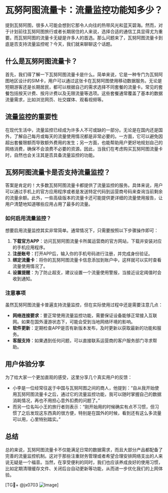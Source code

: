 # 瓦努阿图流量卡：流量监控功能知多少？

提到瓦努阿图，很多人可能会想到它那令人向往的热带风光和蓝天碧海。然而，对于计划前往瓦努阿图旅行或者长期居住的人来说，选择合适的通信工具显得尤为重要。而瓦努阿图的流量卡无疑是许多人的首选。那么问题来了，瓦努阿图流量卡到底是否支持流量监控呢？今天，我们就来聊聊这个话题。

## 什么是瓦努阿图流量卡？

首先，我们得了解一下瓦努阿图流量卡是什么。简单来说，它是一种专门为瓦努阿图地区设计的SIM卡，用户可以通过这张卡在瓦努阿图使用移动数据服务。无论是短期游客还是长期居民，都可以根据自己的需求选择不同套餐的流量卡。常见的套餐包括按天计费、按月计费以及无限流量等选项。这些套餐通常覆盖了基本的数据流量需求，比如浏览网页、社交媒体、观看视频等。

## 流量监控的重要性

在现代生活中，流量监控已经成为许多人不可或缺的一部分。无论是在国内还是国外，了解自己每月或每天的流量使用情况都是非常必要的。一方面，它可以避免因超出套餐限额而导致额外费用的发生；另一方面，也能帮助用户更好地规划自己的网络消费，确保不会浪费不必要的资源。因此，当我们在考虑购买瓦努阿图流量卡时，自然也会关注其是否具备流量监控的功能。

## 瓦努阿图流量卡是否支持流量监控？

答案是肯定的！大多数瓦努阿图流量卡都提供了流量监控的服务。具体来说，用户可以通过手机上的官方应用程序或者是发送特定代码到运营商号码来查询当前剩余的流量余额。此外，一些高级版本的流量卡还可能提供更详细的流量使用报告，让用户清楚地知道哪些应用占用了最多的流量。

### 如何启用流量监控？

想要启用流量监控其实非常简单。通常情况下，只需要按照以下步骤操作即可：

1. **下载官方APP**：访问瓦努阿图流量卡所属运营商的官方网站，下载并安装对应的手机应用程序。
2. **注册账号**：打开APP后，输入你的手机号码进行注册，并完成身份验证。
3. **绑定流量卡**：将你的瓦努阿图流量卡信息添加到账户中，这样就可以实时查看流量使用情况了。
4. **设置提醒**：为了防止超支，建议设置一个流量使用警报，当接近设定阈值时会收到通知。

### 注意事项

虽然瓦努阿图流量卡普遍支持流量监控，但在实际使用过程中还是需要注意几点：

- **网络连接要求**：要正常使用流量监控功能，需要保证设备能够正常接入互联网。如果在国外漫游状态下，可能会受到当地网络环境的影响。
- **软件更新**：定期检查APP是否有新版本发布，及时更新以获取最新的功能和服务。
- **客服支持**：如果遇到任何问题，可以直接联系运营商的客户服务部门寻求帮助。

## 用户体验分享

为了给大家一个更加直观的感受，这里分享几个真实用户的反馈：

- 小李是一位经常往返于中国与瓦努阿图之间的商人，他提到：“自从我开始使用瓦努阿图流量卡之后，通过它的流量监控功能，我可以随时掌握自己的数据消耗情况，再也不用担心意外扣费的问题了。”
- 而另一位名叫小王的旅行者则表示：“刚开始用的时候确实有点不习惯，但习惯了之后发现这东西真的很方便，特别是在国外的时候，看到还有这么多流量可以用，心里特别踏实。”

## 总结

总的来说，瓦努阿图流量卡不仅能满足日常的数据需求，而且大部分产品都配备了完善的流量监控机制。这对于那些注重财务管理或者希望合理安排网络支出的人来说无疑是一个福音。当然，在享受便利的同时，我们也应该养成良好的使用习惯，比如定期清理缓存文件、关闭后台自动更新等功能，从而进一步优化我们的上网体验。

[TG💪+ @jx0703 ![Image](https://github.com/user-attachments/assets/dbca1d08-cadb-493c-b0ec-ad6f7a83f270)]